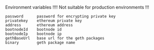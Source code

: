 Environment variables
!!!! Not suitable for production environments !!!

```
password      password for encrypting private key
privatekey    ethereum private key
address       ethereum address
bootnodeId    bootnode id
bootnodeIp    bootnode ip
gethBaseUrl   base url for the geth packages
binary        geth package name
```
